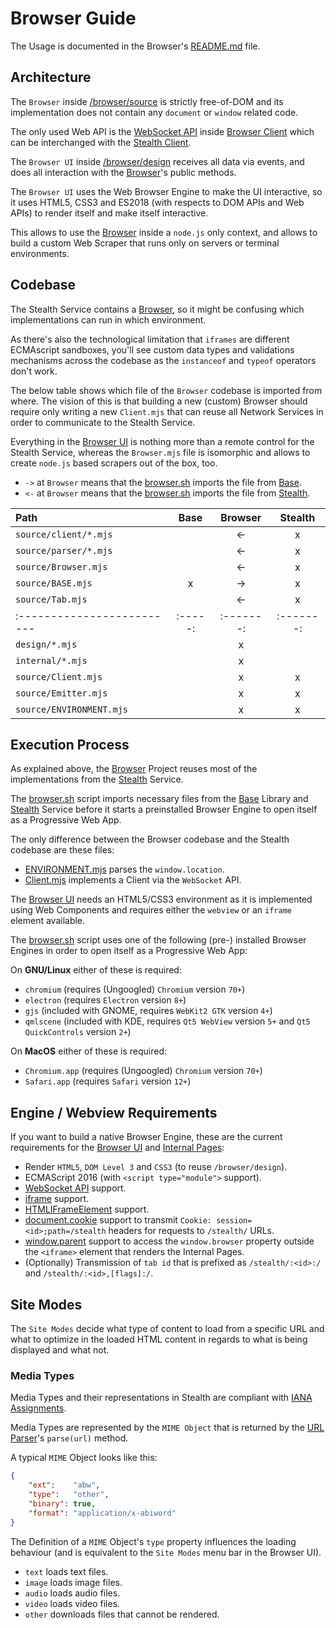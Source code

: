 
# Browser Guide

The Usage is documented in the Browser's [README.md](/browser/README.md) file.


## Architecture

The `Browser` inside [/browser/source](/browser/source) is strictly free-of-DOM and
its implementation does not contain any `document` or `window` related code.

The only used Web API is the [WebSocket API](https://developer.mozilla.org/en/docs/Web/API/WebSocket)
inside [Browser Client](/browser/source/Client.mjs) which can be interchanged with the
[Stealth Client](/stealth/source/Client.mjs).

The `Browser UI` inside [/browser/design](/browser/design) receives all data via events,
and does all interaction with the [Browser](/browser/source/Browser.mjs)'s public methods.

The `Browser UI` uses the Web Browser Engine to make the UI interactive, so it uses HTML5,
CSS3 and ES2018 (with respects to DOM APIs and Web APIs) to render itself and make itself
interactive.

This allows to use the [Browser](/browser/source/Browser.mjs) inside a `node.js` only
context, and allows to build a custom Web Scraper that runs only on servers or terminal
environments.


## Codebase

The Stealth Service contains a [Browser](/stealth/source/Browser.mjs),
so it might be confusing which implementations can run in which environment.

As there's also the technological limitation that `iframes` are different
ECMAscript sandboxes, you'll see custom data types and validations mechanisms
across the codebase as the `instanceof` and `typeof` operators don't work.

The below table shows which file of the `Browser` codebase is imported from
where. The vision of this is that building a new (custom) Browser should require
only writing a new `Client.mjs` that can reuse all Network Services in order
to communicate to the Stealth Service.

Everything in the [Browser UI](/browser/design) is nothing more than a remote
control for the Stealth Service, whereas the `Browser.mjs` file is isomorphic
and allows to create `node.js` based scrapers out of the box, too.

- `->` at `Browser` means that the [browser.sh](/browser/bin/browser.sh) imports the file from [Base](/base/source).
- `<-` at `Browser` means that the [browser.sh](/browser/bin/browser.sh) imports the file from [Stealth](/stealth/source).


| Path                     | Base  | Browser | Stealth |
|:-------------------------|:-----:|:-------:|:-------:|
| `source/client/*.mjs`    |       |       <-|    x    |
| `source/parser/*.mjs`    |       |       <-|    x    |
| `source/Browser.mjs`     |       |       <-|    x    |
| `source/BASE.mjs`        |   x   |->       |    x    |
| `source/Tab.mjs`         |       |       <-|    x    |
|:-------------------------|:-----:|:-------:|:-------:|
| `design/*.mjs`           |       |    x    |         |
| `internal/*.mjs`         |       |    x    |         |
| `source/Client.mjs`      |       |    x    |    x    |
| `source/Emitter.mjs`     |       |    x    |    x    |
| `source/ENVIRONMENT.mjs` |       |    x    |    x    |


## Execution Process

As explained above, the [Browser](/browser/source) Project reuses most of the
implementations from the [Stealth](/stealth/source) Service.

The [browser.sh](/browser/bin/browser.sh) script imports necessary files from
the [Base](/base/source) Library and [Stealth](/stealth/source) Service before
it starts a preinstalled Browser Engine to open itself as a Progressive Web App.

The only difference between the Browser codebase and the Stealth codebase are
these files:

- [ENVIRONMENT.mjs](/browser/source/ENVIRONMENT.mjs) parses the `window.location`.
- [Client.mjs](/browser/source/Client.mjs) implements a Client via the `WebSocket` API.

The [Browser UI](/browser/design) needs an HTML5/CSS3 environment as it is
implemented using Web Components and requires either the `webview` or an `iframe`
element available.

The [browser.sh](/browser/bin/browser.sh) script uses one of the following (pre-)
installed Browser Engines in order to open itself as a Progressive Web App:


On **GNU/Linux** either of these is required:

- `chromium` (requires (Ungoogled) `Chromium` version `70+`)
- `electron` (requires `Electron` version `8+`)
- `gjs` (included with GNOME, requires `WebKit2 GTK` version `4+`)
- `qmlscene` (included with KDE, requires `Qt5 WebView` version `5+` and `Qt5 QuickControls` version `2+`)

On **MacOS** either of these is required:

- `Chromium.app` (requires (Ungoogled) `Chromium` version `70+`)
- `Safari.app` (requires `Safari` version `12+`)


## Engine / Webview Requirements

If you want to build a native Browser Engine, these are the current requirements
for the [Browser UI](/browser/design) and [Internal Pages](/browser/internal):

- Render `HTML5`, `DOM Level 3` and `CSS3` (to reuse `/browser/design`).
- ECMAScript 2016 (with `<script type="module">` support).
- [WebSocket API](https://developer.mozilla.org/en/docs/Web/API/WebSocket) support.
- [iframe](https://developer.mozilla.org/en/docs/Web/HTML/Element/iframe) support.
- [HTMLIFrameElement](https://developer.mozilla.org/en/docs/Web/API/HTMLIFrameElement) support.
- [document.cookie](https://developer.mozilla.org/en/docs/Web/API/Document/cookie)
  support to transmit `Cookie: session=<id>;path=/stealth` headers for requests
  to `/stealth/` URLs.
- [window.parent](https://developer.mozilla.org/en/docs/Web/API/Window/parent)
  support to access the `window.browser` property outside the `<iframe>` element
  that renders the Internal Pages.
- (Optionally) Transmission of `tab id` that is prefixed as `/stealth/:<id>:/`
  and `/stealth/:<id>,[flags]:/`.


## Site Modes

The `Site Modes` decide what type of content to load from a specific URL
and what to optimize in the loaded HTML content in regards to what is being
displayed and what not.


### Media Types

Media Types and their representations in Stealth are compliant with
[IANA Assignments](https://www.iana.org/assignments/media-types).

Media Types are represented by the `MIME Object` that is returned by the
[URL Parser](../../stealth/source/parser/URL.mjs)'s `parse(url)` method.

A typical `MIME` Object looks like this:

```json
{
	"ext":    "abw",
	"type":   "other",
	"binary": true,
	"format": "application/x-abiword"
}
```

The Definition of a `MIME` Object's `type` property influences the loading
behaviour (and is equivalent to the `Site Modes` menu bar in the Browser UI).

- `text` loads text files.
- `image` loads image files.
- `audio` loads audio files.
- `video` loads video files.
- `other` downloads files that cannot be rendered.

